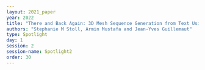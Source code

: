 ```yaml
---
layout: 2021_paper
year: 2022
title: "There and Back Again: 3D Mesh Sequence Generation from Text Using Back-Translation"
authors: "Stephanie M Stoll, Armin Mustafa and Jean-Yves Guillemaut"
type: Spotlight
day: 1
session: 2
session-name: Spotlight2
order: 30
---
```

